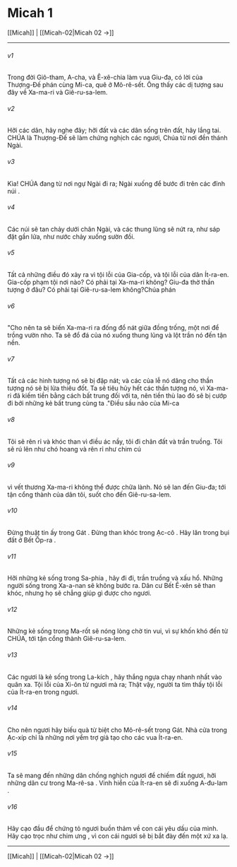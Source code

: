 # Micah 1

[[Micah]] | [[Micah-02|Micah 02 →]]
***



###### v1 
Trong đời Giô-tham, A-cha, và Ê-xê-chia làm vua Giu-đa, có lời của Thượng-Đế phán cùng Mi-ca, quê ở Mô-rê-sết. Ông thấy các dị tượng sau đây về Xa-ma-ri và Giê-ru-sa-lem. 

###### v2 
Hỡi các dân, hãy nghe đây; hỡi đất và các dân sống trên đất, hãy lắng tai. CHÚA là Thượng-Đế sẽ làm chứng nghịch các ngươi, Chúa từ nơi đền thánh Ngài. 

###### v3 
Kìa! CHÚA đang từ nơi ngự Ngài đi ra; Ngài xuống để bước đi trên các đỉnh núi . 

###### v4 
Các núi sẽ tan chảy dưới chân Ngài, và các thung lũng sẽ nứt ra, như sáp đặt gần lửa, như nước chảy xuống sườn đồi. 

###### v5 
Tất cả những điều đó xảy ra vì tội lỗi của Gia-cốp, và tội lỗi của dân Ít-ra-en. Gia-cốp phạm tội nơi nào? Có phải tại Xa-ma-ri không? Giu-đa thờ thần tượng ở đâu? Có phải tại Giê-ru-sa-lem không?Chúa phán 

###### v6 
"Cho nên ta sẽ biến Xa-ma-ri ra đống đổ nát giữa đồng trống, một nơi để trồng vườn nho. Ta sẽ đổ đá của nó xuống thung lũng và lột trần nó đến tận nền. 

###### v7 
Tất cả các hình tượng nó sẽ bị đập nát; và các của lễ nó dâng cho thần tượng nó sẽ bị lửa thiêu đốt. Ta sẽ tiêu hủy hết các thần tượng nó, vì Xa-ma-ri đã kiếm tiền bằng cách bất trung đối với ta, nên tiền thù lao đó sẽ bị cướp đi bởi những kẻ bất trung cùng ta ."Điều sầu não của Mi-ca 

###### v8 
Tôi sẽ rên rỉ và khóc than vì điều ác nầy, tôi đi chân đất và trần truồng. Tôi sẽ rú lên như chó hoang và rên rỉ như chim cú 

###### v9 
vì vết thương Xa-ma-ri không thể được chữa lành. Nó sẽ lan đến Giu-đa; tới tận cổng thành của dân tôi, suốt cho đến Giê-ru-sa-lem. 

###### v10 
Đừng thuật tin ấy trong Gát . Đừng than khóc trong Ạc-cô . Hãy lăn trong bụi đất ở Bết Ốp-ra . 

###### v11 
Hỡi những kẻ sống trong Sa-phia , hãy đi đi, trần truồng và xấu hổ. Những người sống trong Xa-a-nan sẽ không bước ra. Dân cư Bết Ê-xên sẽ than khóc, nhưng họ sẽ chẳng giúp gì được cho ngươi. 

###### v12 
Những kẻ sống trong Ma-rốt sẽ nóng lòng chờ tin vui, vì sự khốn khó đến từ CHÚA, tới tận cổng thành Giê-ru-sa-lem. 

###### v13 
Các ngươi là kẻ sống trong La-kích , hãy thắng ngựa chạy nhanh nhất vào quân xa. Tội lỗi của Xi-ôn từ ngươi mà ra; Thật vậy, người ta tìm thấy tội lỗi của Ít-ra-en trong ngươi. 

###### v14 
Cho nên ngươi hãy biếu quà từ biệt cho Mô-rê-sết trong Gát. Nhà cửa trong Ạc-xíp chỉ là những nơi yểm trợ giả tạo cho các vua Ít-ra-en. 

###### v15 
Ta sẽ mang đến những dân chống nghịch ngươi để chiếm đất ngươi, hỡi những dân cư trong Ma-rê-sa . Vinh hiển của Ít-ra-en sẽ đi xuống A-đu-lam . 

###### v16 
Hãy cạo đầu để chứng tỏ ngươi buồn thảm về con cái yêu dấu của mình. Hãy cạo trọc như chim ưng , vì con cái ngươi sẽ bị bắt đày đến một xứ xa lạ.

***
[[Micah]] | [[Micah-02|Micah 02 →]]
